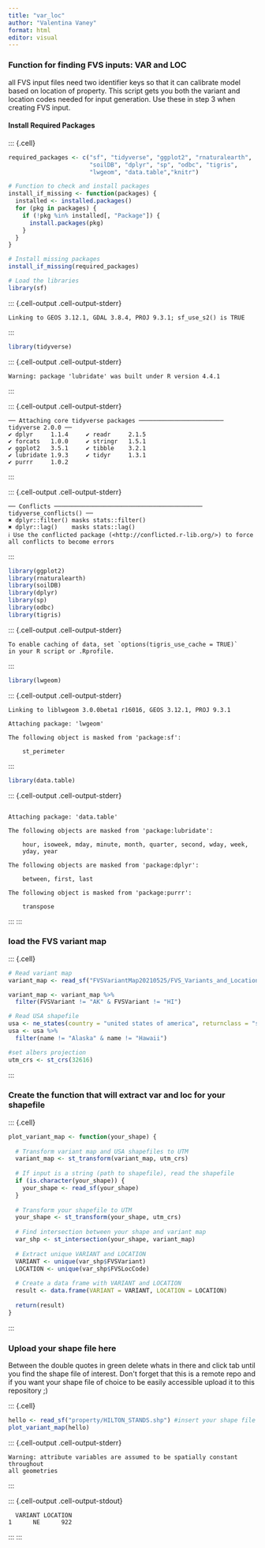 ```yaml
---
title: "var_loc"
author: "Valentina Vaney"
format: html
editor: visual
---
```



### Function for finding FVS inputs: VAR and LOC

all FVS input files need two identifier keys so that it can calibrate model based on location of property. This script gets you both the variant and location codes needed for input generation. Use these in step 3 when creating FVS input.

#### Install Required Packages


::: {.cell}

```{.r .cell-code}
required_packages <- c("sf", "tidyverse", "ggplot2", "rnaturalearth", 
                       "soilDB", "dplyr", "sp", "odbc", "tigris", 
                       "lwgeom", "data.table","knitr")

# Function to check and install packages
install_if_missing <- function(packages) {
  installed <- installed.packages()
  for (pkg in packages) {
    if (!pkg %in% installed[, "Package"]) {
      install.packages(pkg)
    }
  }
}

# Install missing packages
install_if_missing(required_packages)

# Load the libraries
library(sf)
```

::: {.cell-output .cell-output-stderr}

```
Linking to GEOS 3.12.1, GDAL 3.8.4, PROJ 9.3.1; sf_use_s2() is TRUE
```


:::

```{.r .cell-code}
library(tidyverse)
```

::: {.cell-output .cell-output-stderr}

```
Warning: package 'lubridate' was built under R version 4.4.1
```


:::

::: {.cell-output .cell-output-stderr}

```
── Attaching core tidyverse packages ──────────────────────── tidyverse 2.0.0 ──
✔ dplyr     1.1.4     ✔ readr     2.1.5
✔ forcats   1.0.0     ✔ stringr   1.5.1
✔ ggplot2   3.5.1     ✔ tibble    3.2.1
✔ lubridate 1.9.3     ✔ tidyr     1.3.1
✔ purrr     1.0.2     
```


:::

::: {.cell-output .cell-output-stderr}

```
── Conflicts ────────────────────────────────────────── tidyverse_conflicts() ──
✖ dplyr::filter() masks stats::filter()
✖ dplyr::lag()    masks stats::lag()
ℹ Use the conflicted package (<http://conflicted.r-lib.org/>) to force all conflicts to become errors
```


:::

```{.r .cell-code}
library(ggplot2)
library(rnaturalearth)
library(soilDB)
library(dplyr)
library(sp)
library(odbc)
library(tigris)
```

::: {.cell-output .cell-output-stderr}

```
To enable caching of data, set `options(tigris_use_cache = TRUE)`
in your R script or .Rprofile.
```


:::

```{.r .cell-code}
library(lwgeom)
```

::: {.cell-output .cell-output-stderr}

```
Linking to liblwgeom 3.0.0beta1 r16016, GEOS 3.12.1, PROJ 9.3.1

Attaching package: 'lwgeom'

The following object is masked from 'package:sf':

    st_perimeter
```


:::

```{.r .cell-code}
library(data.table)
```

::: {.cell-output .cell-output-stderr}

```

Attaching package: 'data.table'

The following objects are masked from 'package:lubridate':

    hour, isoweek, mday, minute, month, quarter, second, wday, week,
    yday, year

The following objects are masked from 'package:dplyr':

    between, first, last

The following object is masked from 'package:purrr':

    transpose
```


:::
:::


### load the FVS variant map


::: {.cell}

```{.r .cell-code}
# Read variant map
variant_map <- read_sf("FVSVariantMap20210525/FVS_Variants_and_Locations.shp")

variant_map <- variant_map %>%
  filter(FVSVariant != "AK" & FVSVariant != "HI")

# Read USA shapefile
usa <- ne_states(country = "united states of america", returnclass = "sf")
usa <- usa %>%
  filter(name != "Alaska" & name != "Hawaii")

#set albers projection
utm_crs <- st_crs(32616) 
```
:::


### Create the function that will extract var and loc for your shapefile


::: {.cell}

```{.r .cell-code}
plot_variant_map <- function(your_shape) {
  
  # Transform variant map and USA shapefiles to UTM
  variant_map <- st_transform(variant_map, utm_crs)
  
  # If input is a string (path to shapefile), read the shapefile
  if (is.character(your_shape)) {
    your_shape <- read_sf(your_shape)
  }
  
  # Transform your shapefile to UTM
  your_shape <- st_transform(your_shape, utm_crs)
  
  # Find intersection between your shape and variant map
  var_shp <- st_intersection(your_shape, variant_map)
  
  # Extract unique VARIANT and LOCATION
  VARIANT <- unique(var_shp$FVSVariant)
  LOCATION <- unique(var_shp$FVSLocCode)
  
  # Create a data frame with VARIANT and LOCATION
  result <- data.frame(VARIANT = VARIANT, LOCATION = LOCATION)
  
  return(result)
}
```
:::


###  Upload your shape file here

Between the double quotes in green delete whats in there and click tab until you find the shape file of interest. Don't forget that this is a remote repo and if you want your shape file of choice to be easily accessible upload it to this repository ;)


::: {.cell}

```{.r .cell-code}
hello <- read_sf("property/HILTON_STANDS.shp") #insert your shape file here ;)
plot_variant_map(hello)
```

::: {.cell-output .cell-output-stderr}

```
Warning: attribute variables are assumed to be spatially constant throughout
all geometries
```


:::

::: {.cell-output .cell-output-stdout}

```
  VARIANT LOCATION
1      NE      922
```


:::
:::

